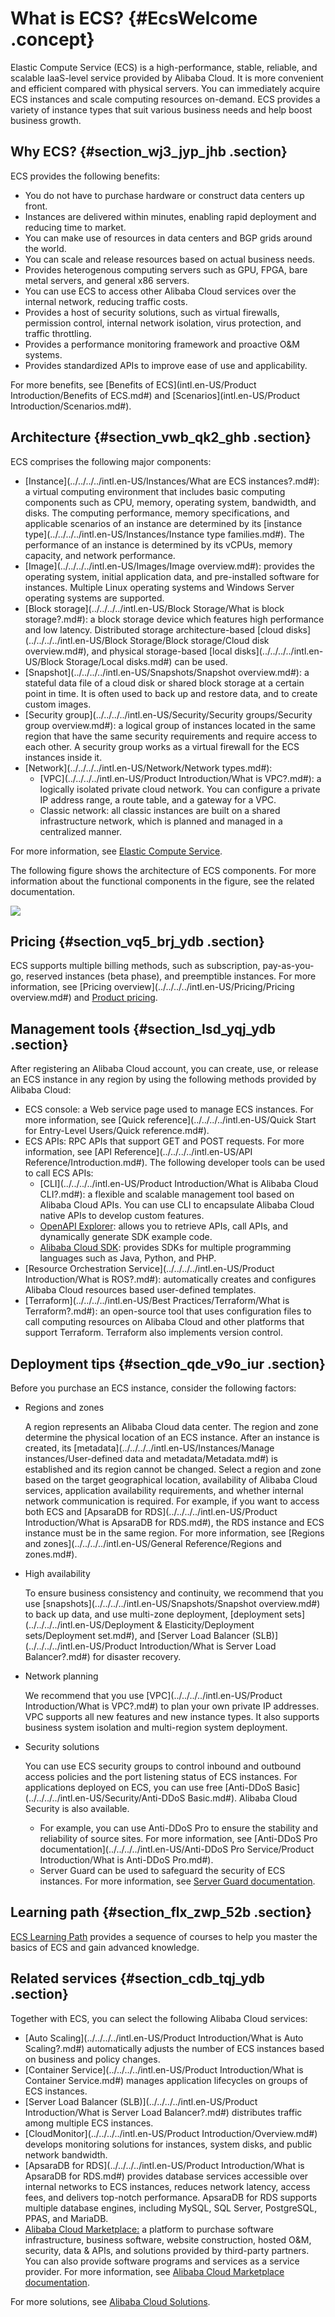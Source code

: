 # What is ECS? {#EcsWelcome .concept}

Elastic Compute Service \(ECS\) is a high-performance, stable, reliable, and scalable IaaS-level service provided by Alibaba Cloud. It is more convenient and efficient compared with physical servers. You can immediately acquire ECS instances and scale computing resources on-demand. ECS provides a variety of instance types that suit various business needs and help boost business growth.

  

## Why ECS? {#section_wj3_jyp_jhb .section}

ECS provides the following benefits:

-   You do not have to purchase hardware or construct data centers up front.
-   Instances are delivered within minutes, enabling rapid deployment and reducing time to market.
-   You can make use of resources in data centers and BGP grids around the world.
-   You can scale and release resources based on actual business needs.
-   Provides heterogenous computing servers such as GPU, FPGA, bare metal servers, and general x86 servers.
-   You can use ECS to access other Alibaba Cloud services over the internal network, reducing traffic costs.
-   Provides a host of security solutions, such as virtual firewalls, permission control, internal network isolation, virus protection, and traffic throttling.
-   Provides a performance monitoring framework and proactive O&M systems.
-   Provides standardized APIs to improve ease of use and applicability.

For more benefits, see [Benefits of ECS](intl.en-US/Product Introduction/Benefits of ECS.md#) and [Scenarios](intl.en-US/Product Introduction/Scenarios.md#).

## Architecture {#section_vwb_qk2_ghb .section}

ECS comprises the following major components:

-   [Instance](../../../../intl.en-US/Instances/What are ECS instances?.md#): a virtual computing environment that includes basic computing components such as CPU, memory, operating system, bandwidth, and disks. The computing performance, memory specifications, and applicable scenarios of an instance are determined by its [instance type](../../../../intl.en-US/Instances/Instance type families.md#). The performance of an instance is determined by its vCPUs, memory capacity, and network performance.
-   [Image](../../../../intl.en-US/Images/Image overview.md#): provides the operating system, initial application data, and pre-installed software for instances. Multiple Linux operating systems and Windows Server operating systems are supported.
-   [Block storage](../../../../intl.en-US/Block Storage/What is block storage?.md#): a block storage device which features high performance and low latency. Distributed storage architecture-based [cloud disks](../../../../intl.en-US/Block Storage/Block storage/Cloud disk overview.md#), and physical storage-based [local disks](../../../../intl.en-US/Block Storage/Local disks.md#) can be used.
-   [Snapshot](../../../../intl.en-US/Snapshots/Snapshot overview.md#): a stateful data file of a cloud disk or shared block storage at a certain point in time. It is often used to back up and restore data, and to create custom images.
-   [Security group](../../../../intl.en-US/Security/Security groups/Security group overview.md#): a logical group of instances located in the same region that have the same security requirements and require access to each other. A security group works as a virtual firewall for the ECS instances inside it.
-   [Network](../../../../intl.en-US/Network/Network types.md#):
    -   [VPC](../../../../intl.en-US/Product Introduction/What is VPC?.md#): a logically isolated private cloud network. You can configure a private IP address range, a route table, and a gateway for a VPC.
    -   Classic network: all classic instances are built on a shared infrastructure network, which is planned and managed in a centralized manner.

For more information, see [Elastic Compute Service](https://www.alibabacloud.com/product/ecs).

The following figure shows the architecture of ECS components. For more information about the functional components in the figure, see the related documentation.

![](http://static-aliyun-doc.oss-cn-hangzhou.aliyuncs.com/assets/img/9543/156283664448636_en-US.png)

## Pricing {#section_vq5_brj_ydb .section}

ECS supports multiple billing methods, such as subscription, pay-as-you-go, reserved instances \(beta phase\), and preemptible instances. For more information, see [Pricing overview](../../../../intl.en-US/Pricing/Pricing overview.md#) and [Product pricing](https://www.alibabacloud.com/product/ecs).

## Management tools {#section_lsd_yqj_ydb .section}

After registering an Alibaba Cloud account, you can create, use, or release an ECS instance in any region by using the following methods provided by Alibaba Cloud:

-   ECS console: a Web service page used to manage ECS instances. For more information, see [Quick reference](../../../../intl.en-US/Quick Start for Entry-Level Users/Quick reference.md#).
-   ECS APIs: RPC APIs that support GET and POST requests. For more information, see [API Reference](../../../../intl.en-US/API Reference/Introduction.md#). The following developer tools can be used to call ECS APIs:
    -   [CLI](../../../../intl.en-US/Product Introduction/What is Alibaba Cloud CLI?.md#): a flexible and scalable management tool based on Alibaba Cloud APIs. You can use CLI to encapsulate Alibaba Cloud native APIs to develop custom features.
    -   [OpenAPI Explorer](https://api.aliyun.com/): allows you to retrieve APIs, call APIs, and dynamically generate SDK example code.
    -   [Alibaba Cloud SDK](https://www.alibabacloud.com/support/developer-resources): provides SDKs for multiple programming languages such as Java, Python, and PHP.
-   [Resource Orchestration Service](../../../../intl.en-US/Product Introduction/What is ROS?.md#): automatically creates and configures Alibaba Cloud resources based user-defined templates.
-   [Terraform](../../../../intl.en-US/Best Practices/Terraform/What is Terraform?.md#): an open-source tool that uses configuration files to call computing resources on Alibaba Cloud and other platforms that support Terraform. Terraform also implements version control.

## Deployment tips {#section_qde_v9o_iur .section}

Before you purchase an ECS instance, consider the following factors:

-   Regions and zones

    A region represents an Alibaba Cloud data center. The region and zone determine the physical location of an ECS instance. After an instance is created, its [metadata](../../../../intl.en-US/Instances/Manage instances/User-defined data and metadata/Metadata.md#) is established and its region cannot be changed. Select a region and zone based on the target geographical location, availability of Alibaba Cloud services, application availability requirements, and whether internal network communication is required. For example, if you want to access both ECS and [ApsaraDB for RDS](../../../../intl.en-US/Product Introduction/What is ApsaraDB for RDS.md#), the RDS instance and ECS instance must be in the same region. For more information, see [Regions and zones](../../../../intl.en-US/General Reference/Regions and zones.md#).

-   High availability

    To ensure business consistency and continuity, we recommend that you use [snapshots](../../../../intl.en-US/Snapshots/Snapshot overview.md#) to back up data, and use multi-zone deployment, [deployment sets](../../../../intl.en-US/Deployment & Elasticity/Deployment sets/Deployment set.md#), and [Server Load Balancer \(SLB\)](../../../../intl.en-US/Product Introduction/What is Server Load Balancer?.md#) for disaster recovery.

-   Network planning

    We recommend that you use [VPC](../../../../intl.en-US/Product Introduction/What is VPC?.md#) to plan your own private IP addresses. VPC supports all new features and new instance types. It also supports business system isolation and multi-region system deployment.

-   Security solutions

    You can use ECS security groups to control inbound and outbound access policies and the port listening status of ECS instances. For applications deployed on ECS, you can use free [Anti-DDoS Basic](../../../../intl.en-US/Security/Anti-DDoS Basic.md#). Alibaba Cloud Security is also available.

    -   For example, you can use Anti-DDoS Pro to ensure the stability and reliability of source sites. For more information, see [Anti-DDoS Pro documentation](../../../../intl.en-US/Anti-DDoS Pro Service/Product Introduction/What is Anti-DDoS Pro.md#).
    -   Server Guard can be used to safeguard the security of ECS instances. For more information, see [Server Guard documentation](../../../../intl.en-US/.md#).

## Learning path {#section_flx_zwp_52b .section}

[ECS Learning Path](https://www.alibabacloud.com/getting-started/learningpath/ecs) provides a sequence of courses to help you master the basics of ECS and gain advanced knowledge.

## Related services {#section_cdb_tqj_ydb .section}

Together with ECS, you can select the following Alibaba Cloud services:

-   [Auto Scaling](../../../../intl.en-US/Product Introduction/What is Auto Scaling?.md#) automatically adjusts the number of ECS instances based on business and policy changes.
-   [Container Service](../../../../intl.en-US/Product Introduction/What is Container Service.md#) manages application lifecycles on groups of ECS instances.
-   [Server Load Balancer \(SLB\)](../../../../intl.en-US/Product Introduction/What is Server Load Balancer?.md#) distributes traffic among multiple ECS instances.
-   [CloudMonitor](../../../../intl.en-US/Product Introduction/Overview.md#) develops monitoring solutions for instances, system disks, and public network bandwidth.
-   [ApsaraDB for RDS](../../../../intl.en-US/Product Introduction/What is ApsaraDB for RDS.md#) provides database services accessible over internal networks to ECS instances, reduces network latency, access fees, and delivers top-notch performance. ApsaraDB for RDS supports multiple database engines, including MySQL, SQL Server, PostgreSQL, PPAS, and MariaDB.
-   [Alibaba Cloud Marketplace:](https://www.alibabacloud.com/marketplace) a platform to purchase software infrastructure, business software, website construction, hosted O&M, security, data & APIs, and solutions provided by third-party partners. You can also provide software programs and services as a service provider. For more information, see [Alibaba Cloud Marketplace documentation](https://www.alibabacloud.com/help/product/30488.htm).

For more solutions, see [Alibaba Cloud Solutions](https://www.alibabacloud.com/solutions).

